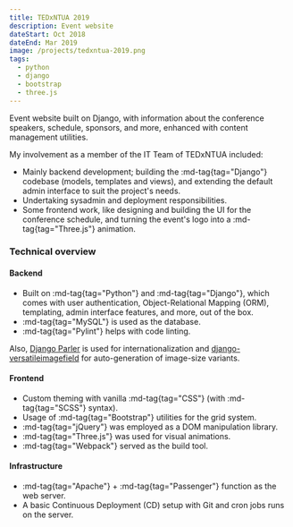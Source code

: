 ```yaml
---
title: TEDxNTUA 2019
description: Event website
dateStart: Oct 2018
dateEnd: Mar 2019
image: /projects/tedxntua-2019.png
tags:
  - python
  - django
  - bootstrap
  - three.js
---
```


Event website built on Django, with information about the conference speakers,
schedule, sponsors, and more, enhanced with content management utilities.

<!--more-->

My involvement as a member of the IT Team of TEDxNTUA included:
* Mainly backend development; building the :md-tag{tag="Django"} codebase
(models, templates and views), and extending the default admin interface to suit
the project's needs.
* Undertaking sysadmin and deployment responsibilities.
* Some frontend work, like designing and building the UI for the conference
schedule, and turning the event's logo into a :md-tag{tag="Three.js"} animation.

### Technical overview

#### Backend
* Built on :md-tag{tag="Python"} and :md-tag{tag="Django"}, which comes with
user authentication, Object-Relational Mapping (ORM), templating, admin
interface features, and more, out of the box.
* :md-tag{tag="MySQL"} is used as the database.
* :md-tag{tag="Pylint"} helps with code linting.

Also, [Django Parler](https://github.com/django-parler/django-parler) is used
for internationalization and
[django-versatileimagefield](https://github.com/respondcreate/django-versatileimagefield)
for auto-generation of image-size variants.

#### Frontend
* Custom theming with vanilla :md-tag{tag="CSS"} (with :md-tag{tag="SCSS"} syntax).
* Usage of :md-tag{tag="Bootstrap"} utilities for the grid system.
* :md-tag{tag="jQuery"} was employed as a DOM manipulation library.
* :md-tag{tag="Three.js"} was used for visual animations.
* :md-tag{tag="Webpack"} served as the build tool.

#### Infrastructure
* :md-tag{tag="Apache"} + :md-tag{tag="Passenger"} function as the web server.
* A basic Continuous Deployment (CD) setup with Git and cron jobs runs on the
server.
